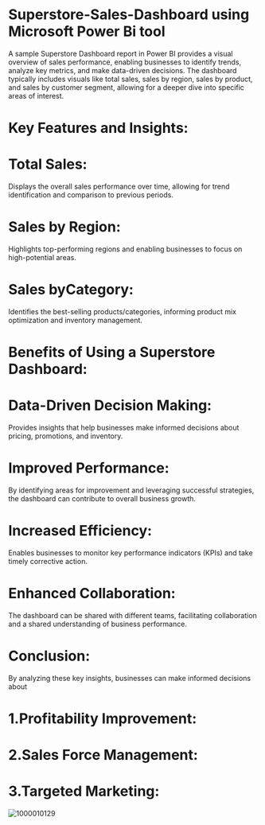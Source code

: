 # Superstore-Sales-Dashboard using Microsoft Power Bi tool
A sample Superstore Dashboard report in Power BI provides a visual overview of sales performance, enabling businesses to identify trends, analyze key metrics, and make data-driven decisions. The dashboard typically includes visuals like total sales, sales by region, sales by product, and sales by customer segment, allowing for a deeper dive into specific areas of interest. 
# Key Features and Insights:
# Total Sales:
Displays the overall sales performance over time, allowing for trend identification and comparison to previous periods. 
# Sales by Region:
Highlights top-performing regions and enabling businesses to focus on high-potential areas. 
# Sales byCategory:
Identifies the best-selling products/categories, informing product mix optimization and inventory management.
# Benefits of Using a Superstore Dashboard:
# Data-Driven Decision Making:
Provides insights that help businesses make informed decisions about pricing, promotions, and inventory.
# Improved Performance:
By identifying areas for improvement and leveraging successful strategies, the dashboard can contribute to overall business growth.
# Increased Efficiency:
Enables businesses to monitor key performance indicators (KPIs) and take timely corrective action.
# Enhanced Collaboration:
The dashboard can be shared with different teams, facilitating collaboration and a shared understanding of business performance.
# Conclusion:
By analyzing these key insights, businesses can make informed decisions about 
# 1.Profitability Improvement:
# 2.Sales Force Management:
# 3.Targeted Marketing:
![1000010129](https://github.com/user-attachments/assets/a4ba05e3-c18a-4155-b81d-e6051b522a66)
